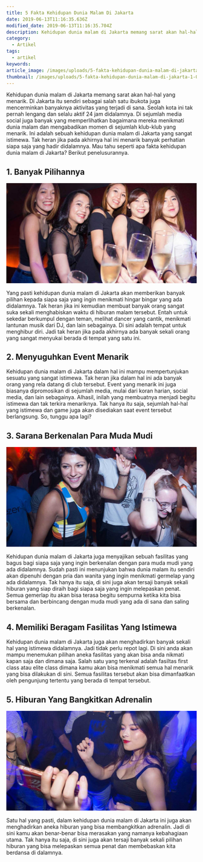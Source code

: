 ```yaml
---
title: 5 Fakta Kehidupan Dunia Malam Di Jakarta
date: 2019-06-13T11:16:35.636Z
modified_date: 2019-06-13T11:16:35.704Z
description: Kehidupan dunia malam di Jakarta memang sarat akan hal-hal yang menarik. Di Jakarta itu sendiri sebagai salah satu ibukota juga mencerminkan banyaknya.
category:
  - Artikel
tags:
  - artikel
keywords:
article_image: /images/uploads/5-fakta-kehidupan-dunia-malam-di-jakarta-1.jpg
thumbnail: /images/uploads/5-fakta-kehidupan-dunia-malam-di-jakarta-1-009.jpg
---
```

Kehidupan dunia malam di Jakarta memang sarat akan hal-hal yang menarik. Di Jakarta itu sendiri sebagai salah satu ibukota juga mencerminkan banyaknya aktivitas yang terjadi di sana. Seolah kota ini tak pernah lengang dan selalu aktif 24 jam didalamnya. Di sejumlah media social juga banyak yang memperlihatkan bagaimana mereka menikmati dunia malam dan mengabadikan momen di sejumlah klub-klub yang menarik. Ini adalah sebuah kehidupan dunia malam di Jakarta yang sangat istimewa. Tak heran jika pada akhirnya hal ini menarik banyak perhatian siapa saja yang hadir didalamnya. Mau tahu seperti apa fakta kehidupan dunia malam di Jakarta? Berikut penelusurannya.



## 1. Banyak Pilihannya

![5 Fakta Kehidupan Dunia Malam Di Jakarta](/images/uploads/5-fakta-kehidupan-dunia-malam-di-jakarta-3.jpg)

Yang pasti kehidupan dunia malam di Jakarta akan memberikan banyak pilihan kepada siapa saja yang ingin menikmati hingar bingar yang ada didalamnya. Tak heran jika ini kemudian membuat banyak orang sangat suka sekali menghabiskan waktu di hiburan malam tersebut. Entah untuk sekedar berkumpul dengan teman, melihat dancer yang cantik, menikmati lantunan musik dari DJ, dan lain sebagainya. Di sini adalah tempat untuk menghibur diri. Jadi tak heran jika pada akhirnya ada banyak sekali orang yang sangat menyukai berada di tempat yang satu ini. 



## 2. Menyuguhkan Event Menarik

Kehidupan dunia malam di Jakarta dalam hal ini mampu mempertunjukan sesuatu yang sangat istimewa. Tak heran jika dalam hal ini ada banyak orang yang rela datang di club tersebut. Event yang menarik ini juga biasanya dipromosikan di sejumlah media, mulai dari koran harian, social media, dan lain sebagainya. Alhasil, inilah yang membuatnya menjadi begitu istimewa dan tak terkira menariknya. Tak hanya itu saja, sejumlah hal-hal yang istimewa dan game juga akan disediakan saat event tersebut berlangsung. So, tunggu apa lagi?



## 3. Sarana Berkenalan Para Muda Mudi

![5 Fakta Kehidupan Dunia Malam Di Jakarta](/images/uploads/5-fakta-kehidupan-dunia-malam-di-jakarta-2.jpg)

Kehidupan dunia malam di Jakarta juga menyajikan sebuah fasilitas yang bagus bagi siapa saja yang ingin berkenalan dengan para muda mudi yang ada didalamnya. Sudah pasti ini menunjukan bahwa dunia malam itu sendiri akan dipenuhi dengan pria dan wanita yang ingin menikmati germelap yang ada didalamnya. Tak hanya itu saja, di sini juga akan tersaji banyak sekali hiburan yang siap diraih bagi siapa saja yang ingin melepaskan penat. Semua gemerlap itu akan bisa terasa begitu sempurna ketika kita bisa bersama dan berbincang dengan muda mudi yang ada di sana dan saling berkenalan.



## 4. Memiliki Beragam Fasilitas Yang Istimewa

Kehidupan dunia malam di Jakarta juga akan menghadirkan banyak sekali hal yang istimewa didalamnya. Jadi tidak perlu repot lagi. Di sini anda akan mampu menemukan pilihan aneka fasilitas yang akan bisa anda nikmati kapan saja dan dimana saja. Salah satu yang terkenal adalah fasiltas first class atau elite class dimana kamu akan bisa menikmati semua hal menarik yang bisa dilakukan di sini. Semua fasilitas tersebut akan bisa dimanfaatkan oleh pengunjung tertentu yang berada di tempat tersebut.



## 5. Hiburan Yang Bangkitkan Adrenalin

![5 Fakta Kehidupan Dunia Malam Di Jakarta](/images/uploads/5-fakta-kehidupan-dunia-malam-di-jakarta-1.jpg)

Satu hal yang pasti, dalam kehidupan dunia malam di Jakarta ini juga akan menghadirkan aneka hiburan yang bisa membangkitkan adrenalin. Jadi di sini kamu akan benar-benar bisa merasakan yang namanya kebahagiaan utama. Tak hanya itu saja, di sini juga akan tersaji banyak sekali pilihan hiburan yang bisa melepaskan semua penat dan membebaskan kita berdansa di dalamnya.
